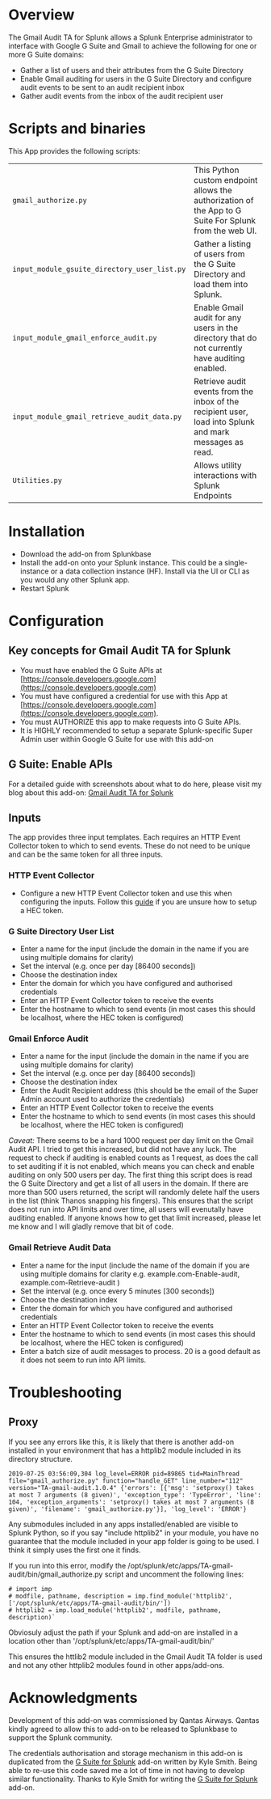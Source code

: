 # Overview
The Gmail Audit TA for Splunk allows a Splunk Enterprise administrator to interface with Google G Suite and Gmail to achieve the following for one or more G Suite domains:

* Gather a list of users and their attributes from the G Suite Directory
* Enable Gmail auditing for users in the G Suite Directory and configure audit events to be sent to an audit recipient inbox
* Gather audit events from the inbox of the audit recipient user

# Scripts and binaries

This App provides the following scripts:

|                                              |                                                                                                         |
| -------------------------------------------- | ------------------------------------------------------------------------------------------------------- |
| `gmail_authorize.py`                         | This Python custom endpoint allows the authorization of the App to G Suite For Splunk from the web UI.  |
| `input_module_gsuite_directory_user_list.py` | Gather a listing of users from the G Suite Directory and load them into Splunk.                         |
| `input_module_gmail_enforce_audit.py`        | Enable Gmail audit for any users in the directory that do not currently have auditing enabled.          |
| `input_module_gmail_retrieve_audit_data.py`  | Retrieve audit events from the inbox of the recipient user, load into Splunk and mark messages as read. |
| `Utilities.py`                               | Allows utility interactions with Splunk Endpoints                                                       |

# Installation

* Download the add-on from Splunkbase
* Install the add-on onto your Splunk instance. This could be a single-instance or a data collection instance (HF). Install via the UI or CLI as you would any other Splunk app.
* Restart Splunk

# Configuration

## Key concepts for Gmail Audit TA for Splunk

  - You must have enabled the G Suite APIs at [https://console.developers.google.com](https://console.developers.google.com)
  - You must have configured a credential for use with this App at [https://console.developers.google.com](https://console.developers.google.com).
  - You must AUTHORIZE this app to make requests into G Suite APIs.
  - It is HIGHLY recommended to setup a separate Splunk-specific Super Admin user within Google G Suite for use with this add-on

## G Suite: Enable APIs

For a detailed guide with screenshots about what to do here, please visit my blog about this add-on: [Gmail Audit TA for Splunk](https://nvonkorff.github.io/splunk/gmail/audit/2019/06/23/Gmail_Audit_TA.html)

## Inputs

The app provides three input templates. Each requires an HTTP Event Collector token to which to send events. These do not need to be unique and can be the same token for all three inputs.

### HTTP Event Collector

* Configure a new HTTP Event Collector token and use this when configuring the inputs. Follow this [guide](https://docs.splunk.com/Documentation/Splunk/latest/Data/UsetheHTTPEventCollector) if you are unsure how to setup a HEC token.

### G Suite Directory User List

* Enter a name for the input (include the domain in the name if you are using multiple domains for clarity)
* Set the interval (e.g. once per day [86400 seconds])
* Choose the destination index
* Enter the domain for which you have configured and authorised credentials
* Enter an HTTP Event Collector token to receive the events
* Enter the hostname to which to send events (in most cases this should be localhost, where the HEC token is configured)

### Gmail Enforce Audit

* Enter a name for the input (include the domain in the name if you are using multiple domains for clarity)
* Set the interval (e.g. once per day [86400 seconds])
* Choose the destination index
* Enter the Audit Recipient address (this should be the email of the Super Admin account used to authorize the credentials)
* Enter an HTTP Event Collector token to receive the events
* Enter the hostname to which to send events (in most cases this should be localhost, where the HEC token is configured)

*Caveat:*
There seems to be a hard 1000 request per day limit on the Gmail Audit API. I tried to get this increased, but did not have any luck.
The request to check if auditing is enabled counts as 1 request, as does the call to set auditing if it is not enabled, which means you can check and enable auditing on only 500 users per day.
The first thing this script does is read the G Suite Directory and get a list of all users in the domain. If there are more than 500 users returned, the script will randomly delete half the users in the list (think Thanos snapping his fingers). This ensures that the script does not run into API limits and over time, all users will evenutally have auditing enabled.
If anyone knows how to get that limit increased, please let me know and I will gladly remove that bit of code.

### Gmail Retrieve Audit Data

* Enter a name for the input (include the name of the domain if you are using multiple domains for clarity e.g. example.com-Enable-audit, example.com-Retrieve-audit )
* Set the interval (e.g. once every 5 minutes [300 seconds])
* Choose the destination index
* Enter the domain for which you have configured and authorised credentials
* Enter an HTTP Event Collector token to receive the events
* Enter the hostname to which to send events (in most cases this should be localhost, where the HEC token is configured)
* Enter a batch size of audit messages to process. 20 is a good default as it does not seem to run into API limits.


# Troubleshooting

## Proxy

If you see any errors like this, it is likely that there is another add-on installed in your environment that has a httplib2 module included in its directory structure. 

`2019-07-25 03:56:09,304 log_level=ERROR pid=89865 tid=MainThread file="gmail_authorize.py" function="handle_GET" line_number="112" version="TA-gmail-audit.1.0.4" {'errors': [{'msg': 'setproxy() takes at most 7 arguments (8 given)', 'exception_type': 'TypeError', 'line': 104, 'exception_arguments': 'setproxy() takes at most 7 arguments (8 given)', 'filename': 'gmail_authorize.py'}], 'log_level': 'ERROR'}`

Any submodules included in any apps installed/enabled are visible to Splunk Python, so if you say "include httplib2" in your module, you have no guarantee that the module included in your app folder is going to be used. I think it simply uses the first one it finds.

If you run into this error, modify the /opt/splunk/etc/apps/TA-gmail-audit/bin/gmail_authorize.py script and uncomment the following lines:

~~~~
# import imp
# modfile, pathname, description = imp.find_module('httplib2', ['/opt/splunk/etc/apps/TA-gmail-audit/bin/'])
# httplib2 = imp.load_module('httplib2', modfile, pathname, description)`
~~~~

Obviosuly adjust the path if your Splunk and add-on are installed in a location other than '/opt/splunk/etc/apps/TA-gmail-audit/bin/'

This ensures the httlib2 module included in the Gmail Audit TA folder is used and not any other httplib2 modules found in other apps/add-ons.

# Acknowledgments
Development of this add-on was commissioned by Qantas Airways. Qantas kindly agreed to allow this to add-on to be released to Splunkbase to support the Splunk community.

The credentials authorisation and storage mechanism in this add-on is duplicated from the [G Suite for Splunk](https://splunkbase.splunk.com/app/3791/) add-on written by Kyle Smith. Being able to re-use this code saved me a lot of time in not having to develop similar functionality. Thanks to Kyle Smith for writing the [G Suite for Splunk](https://splunkbase.splunk.com/app/3791/) add-on.


